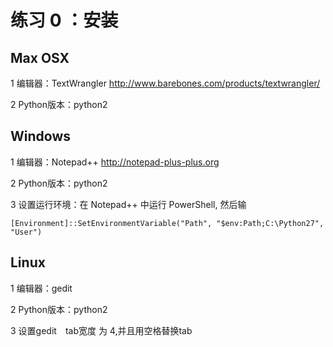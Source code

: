 练习 0 ：安装
=====

Max OSX
-------
1 编辑器：TextWrangler http://www.barebones.com/products/textwrangler/

2 Python版本：python2

Windows
-------

1 编辑器：Notepad++ http://notepad-plus-plus.org

2 Python版本：python2

3 设置运行环境：在 Notepad++ 中运行 PowerShell,
  然后输

    [Environment]::SetEnvironmentVariable("Path", "$env:Path;C:\Python27", "User")

Linux
-----

1 编辑器：gedit

2 Python版本：python2

3 设置gedit　tab宽度 为 4,并且用空格替换tab